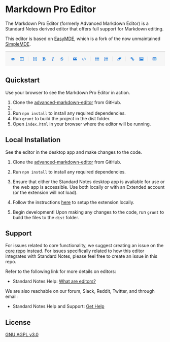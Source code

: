 # Markdown Pro Editor

The Markdown Pro Editor (formerly Advanced Markdown Editor) is a Standard Notes derived editor that offers full support for Markdown editing.

This editor is based on [EasyMDE](https://github.com/Ionaru/easy-markdown-editor), which is a fork of the now unmaintained [SimpleMDE](https://github.com/sparksuite/simplemde-markdown-editor).

![Fully featured Markdown editor with live preview, a styling toolbar, and split pane support.](markdown_pro_editor_bar.png)

## Quickstart

Use your browser to see the Markdown Pro Editor in action.

1. Clone the [advanced-markdown-editor](https://github.com/standardnotes/advanced-markdown-editor) from GitHub.
2. 
3. Run `npm install` to install any required dependencies.
4. Run `grunt` to build the project in the dist folder.
5. Open `index.html` in your browser where the editor will be running.

## Local Installation

See the editor in the desktop app and make changes to the code.

1. Clone the [advanced-markdown-editor](https://github.com/standardnotes/advanced-markdown-editor) from GitHub.
   
2. Run `npm install` to install any required dependencies.
3. Ensure that either the Standard Notes desktop app is available for use or the web app is accessible. Use both locally or with an Extended account (or the extension will not load).
4. Follow the instructions [here](https://docs.standardnotes.org/extensions/local-setup) to setup the extension locally.
5. Begin development! Upon making any changes to the code, run `grunt` to build the files to the `dist` folder.

## Support

For issues related to core functionality, we suggest creating an issue on the [core repo](https://github.com/Ionaru/easy-markdown-editor) instead. For issues specifically related to how this editor integrates with Standard Notes, please feel free to create an issue in this repo.

Refer to the following link for more details on editors:

- Standard Notes Help: [What are editors?](https://standardnotes.org/help/77/what-are-editors)

We are also reachable on our forum, Slack, Reddit, Twitter, and through email:

- Standard Notes Help and Support: [Get Help](https://standardnotes.org/help)

## License

[GNU AGPL v3.0](https://choosealicense.com/licenses/agpl-3.0/)
